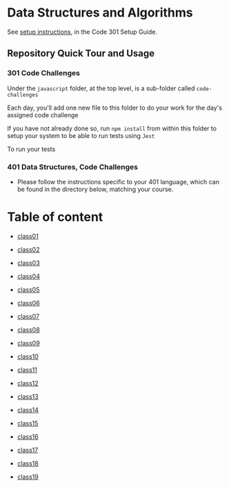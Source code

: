 # Data Structures and Algorithms

See [setup instructions](https://codefellows.github.io/setup-guide/code-301/3-code-challenges), in the Code 301 Setup Guide.

## Repository Quick Tour and Usage

### 301 Code Challenges

Under the `javascript` folder, at the top level, is a sub-folder called `code-challenges`

Each day, you'll add one new file to this folder to do your work for the day's assigned code challenge

If you have not already done so, run `npm install` from within this folder to setup your system to be able to run tests using `Jest`

To run your tests

### 401 Data Structures, Code Challenges

- Please follow the instructions specific to your 401 language, which can be found in the directory below, matching your course.


# Table of content


- [class01](./javascript/code-challenges/javascript/class01/README.md)

- [class02](./javascript/code-challenges/javascript/class02/README.md)

- [class03](./javascript/code-challenges/javascript/class03/READ.md)

- [class04](./javascript/code-challenges/javascript/class04/README.md)

- [class05](./javascript//code-challenges/javascript/class05/README.md)

- [class06](./javascript//code-challenges/javascript/class06/README.md)

- [class07](./javascript/code-challenges/javascript/class07/README.md)

- [class08](./javascript/code-challenges/javascript/class08/README.md)

- [class09](./javascript/code-challenges/javascript/class09/README.md)

- [class10](./javascript/code-challenges/javascript/class10/README.md)

- [class11](./javascript/code-challenges/javascript/class11/README.md)

- [class12](./javascript/code-challenges/javascript/class12/README.md)

- [class13](./javascript/code-challenges/javascript/class13/README.md)

- [class14](./javascript/code-challenges/javascript/class14/README.md)

- [class15](./javascript/code-challenges/javascript/class15/README.md)

- [class16](./javascript/code-challenges/javascript/class16/README.md)

- [class17](./javascript/code-challenges/javascript/class17/README.md)

- [class18](./javascript/code-challenges/javascript/class18/README.md)

- [class19](./javascript/code-challenges/javascript/class19/README.md)
